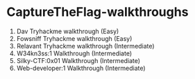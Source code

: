 # CaptureTheFlag-walkthroughs

1) Dav Tryhackme walkthrough (Easy)
2) Fowsniff Tryhackme walkthrough (Easy)
3) Relavant Tryhackme walkthrough (Intermediate)
4) W34kn3ss:1 Walkthrough (Intermediate)
5) Silky-CTF:0x01 Walkthrough (Intermediate)
6) Web-developer:1 Walkthrough (Intermediate)
